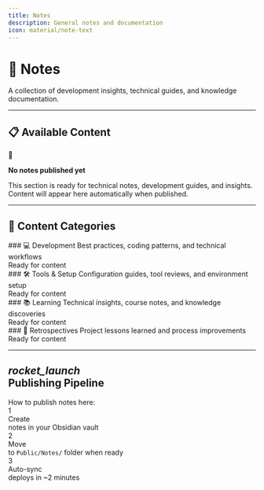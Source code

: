 ```yaml
---
title: Notes
description: General notes and documentation
icon: material/note-text
---
```


# 📝 Notes

<div class="page-header" markdown>
A collection of development insights, technical guides, and knowledge documentation.
</div>

---

## 📋 Available Content

<div class="empty-state" markdown>

<div class="empty-icon">📝</div>

**No notes published yet**

This section is ready for technical notes, development guides, and insights. Content will appear here automatically when published.

</div>

---

## 🎯 Content Categories

<div class="category-grid" markdown>

<div class="category-card development" markdown>
### 💻 Development
Best practices, coding patterns, and technical workflows
<div class="category-status">Ready for content</div>
</div>

<div class="category-card tools" markdown>
### 🛠️ Tools & Setup
Configuration guides, tool reviews, and environment setup
<div class="category-status">Ready for content</div>
</div>

<div class="category-card learning" markdown>
### 📚 Learning
Technical insights, course notes, and knowledge discoveries
<div class="category-status">Ready for content</div>
</div>

<div class="category-card retrospectives" markdown>
### 🔄 Retrospectives
Project lessons learned and process improvements
<div class="category-status">Ready for content</div>
</div>

</div>

---

## <div class="header-icon phases"><i class="material-symbols-outlined">rocket_launch</i></div>Publishing Pipeline

<div class="publishing-steps">

<div class="publishing-step-title">How to publish notes here:</div>

<div class="publishing-step">
<div class="step-icon">1</div>
<div class="step-content">
<div class="step-title">Create</div>
<div class="step-description">notes in your Obsidian vault</div>
</div>
</div>

<div class="publishing-step">
<div class="step-icon">2</div>
<div class="step-content">
<div class="step-title">Move</div>
<div class="step-description">to <code>Public/Notes/</code> folder when ready</div>
</div>
</div>

<div class="publishing-step">
<div class="step-icon">3</div>
<div class="step-content">
<div class="step-title">Auto-sync</div>
<div class="step-description">deploys in ~2 minutes</div>
</div>
</div>

</div>
